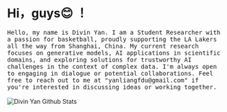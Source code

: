 # Hi，guys😊 ！

<p >
  <samp>
Hello, my name is Divin Yan. I am a Student Researcher with a passion for basketball, proudly supporting the LA Lakers all the way from Shanghai, China.
My current research focuses on generative models, AI applications in scientific domains, and exploring solutions for trustworthy AI challenges in the context of complex data. I'm always open to engaging in dialogue or potential collaborations. Feel free to reach out to me at "yanliangfdu@gmail.com" if you're interested in discussing ideas or working together.
  </samp>
  <br/>
  <br/>
  <img src="https://github-readme-stats.vercel.app/api?username=yanliang3612&bg_color=30,e96443,904e95&title_color=fff&text_color=fff" alt="Divin Yan Github Stats"></img>
</p>

